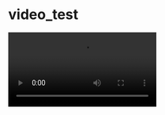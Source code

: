 # video_test

<video src="https://github.com/markusbayer109/video_test/raw/main/Herkunftsangabe%20f%C3%BCr%20bestimmte%20Fleischwaren%20wird%20Pflicht.mp4" width="300" />




<video src="https://github.com/markusbayer109/video_test/assets/85880711/3050ddae-82e3-4e52-8830-09cb032b9def />

